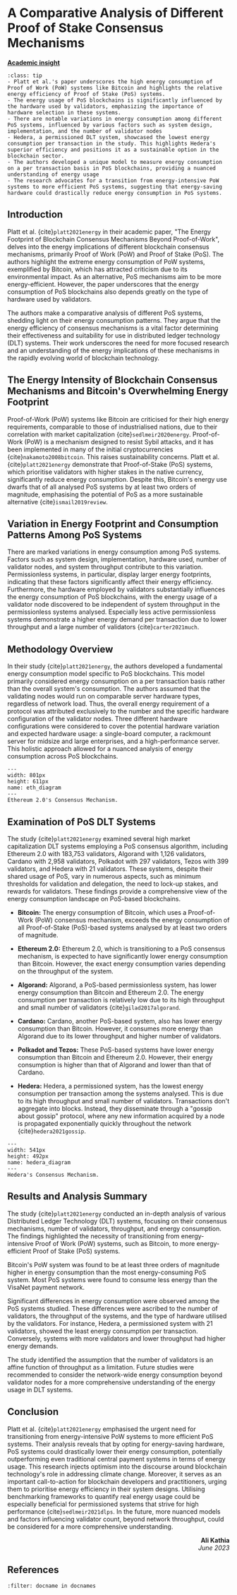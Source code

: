 # A Comparative Analysis of Different Proof of Stake Consensus Mechanisms

<!-- ![Academic Insight](images/AI.svg) -->
<ins>**Academic insight**</ins>

```{admonition} Key Insights
:class: tip
- Platt et al.'s paper underscores the high energy consumption of Proof of Work (PoW) systems like Bitcoin and highlights the relative energy efficiency of Proof of Stake (PoS) systems.
- The energy usage of PoS blockchains is significantly influenced by the hardware used by validators, emphasizing the importance of hardware selection in these systems.
- There are notable variations in energy consumption among different PoS systems, influenced by various factors such as system design, implementation, and the number of validator nodes
- Hedera, a permissioned DLT system, showcased the lowest energy consumption per transaction in the study. This highlights Hedera's superior efficiency and positions it as a sustainable option in the blockchain sector.
- The authors developed a unique model to measure energy consumption on a per transaction basis in PoS blockchains, providing a nuanced understanding of energy usage
- The research advocates for a transition from energy-intensive PoW systems to more efficient PoS systems, suggesting that energy-saving hardware could drastically reduce energy consumption in PoS systems. 
```

## Introduction

Platt et al. {cite}`platt2021energy` in their academic paper, "The Energy Footprint of Blockchain Consensus Mechanisms Beyond Proof-of-Work", delves into the energy implications of different blockchain consensus mechanisms, primarily Proof of Work (PoW) and Proof of Stake (PoS). The authors highlight the extreme energy consumption of PoW systems, exemplified by Bitcoin, which has attracted criticism due to its environmental impact. As an alternative, PoS mechanisms aim to be more energy-efficient. However, the paper underscores that the energy consumption of PoS blockchains also depends greatly on the type of hardware used by validators.

The authors make a comparative analysis of different PoS systems, shedding light on their energy consumption patterns. They argue that the energy efficiency of consensus mechanisms is a vital factor determining their effectiveness and suitability for use in distributed ledger technology (DLT) systems. Their work underscores the need for more focused research and an understanding of the energy implications of these mechanisms in the rapidly evolving world of blockchain technology. 

## The Energy Intensity of Blockchain Consensus Mechanisms and Bitcoin's Overwhelming Energy Footprint

 Proof-of-Work (PoW) systems like Bitcoin are criticised for their high energy requirements, comparable to those of industrialised nations, due to their correlation with market capitalization {cite}`sedlmeir2020energy`. Proof-of-Work (PoW) is a mechanism designed to resist Sybil attacks, and it has been implemented in many of the initial cryptocurrencies {cite}`nakamoto2008bitcoin`. This raises sustainability concerns. Platt et al. {cite}`platt2021energy` demonstrate that Proof-of-Stake (PoS) systems, which prioritise validators with higher stakes in the native currency, significantly reduce energy consumption. Despite this, Bitcoin's energy use dwarfs that of all analysed PoS systems by at least two orders of magnitude, emphasising the potential of PoS as a more sustainable alternative {cite}`ismail2019review`.

## Variation in Energy Footprint and Consumption Patterns Among PoS Systems

There are marked variations in energy consumption among PoS systems. Factors such as system design, implementation, hardware used, number of validator nodes, and system throughput contribute to this variation. Permissionless systems, in particular, display larger energy footprints, indicating that these factors significantly affect their energy efficiency. Furthermore, the hardware employed by validators substantially influences the energy consumption of PoS blockchains, with the energy usage of a validator node discovered to be independent of system throughput in the permissionless systems analysed. Especially less active permissionless systems demonstrate a higher energy demand per transaction due to lower throughput and a large number of validators {cite}`carter2021much`.

## Methodology Overview

In their study {cite}`platt2021energy`, the authors developed a fundamental energy consumption model specific to PoS blockchains. This model primarily considered energy consumption on a per transaction basis rather than the overall system's consumption. The authors assumed that the validating nodes would run on comparable server hardware types, regardless of network load. Thus, the overall energy requirement of a protocol was attributed exclusively to the number and the specific hardware configuration of the validator nodes. Three different hardware configurations were considered to cover the potential hardware variation and expected hardware usage: a single-board computer, a rackmount server for midsize and large enterprises, and a high-performance server. This holistic approach allowed for a nuanced analysis of energy consumption across PoS blockchains.

```{figure} images/ETH2.0.png
---
width: 801px
height: 611px
name: eth_diagram
---
Ethereum 2.0's Consensus Mechanism.
```


## Examination of PoS DLT Systems

The study {cite}`platt2021energy` examined several high market capitalization DLT systems employing a PoS consensus algorithm, including Ethereum 2.0 with 183,753 validators, Algorand with 1,126 validators, Cardano with 2,958 validators, Polkadot with 297 validators, Tezos with 399 validators, and Hedera with 21 validators. These systems, despite their shared usage of PoS, vary in numerous aspects, such as minimum thresholds for validation and delegation, the need to lock-up stakes, and rewards for validators. These findings provide a comprehensive view of the energy consumption landscape on PoS-based blockchains.

- **Bitcoin:** The energy consumption of Bitcoin, which uses a Proof-of-Work (PoW) consensus mechanism, exceeds the energy consumption of all Proof-of-Stake (PoS)-based systems analysed by at least two orders of magnitude.

- **Ethereum 2.0:** Ethereum 2.0, which is transitioning to a PoS consensus mechanism, is expected to have significantly lower energy consumption than Bitcoin. However, the exact energy consumption varies depending on the throughput of the system.

- **Algorand:** Algorand, a PoS-based permissionless system, has lower energy consumption than Bitcoin and Ethereum 2.0. The energy consumption per transaction is relatively low due to its high throughput and small number of validators {cite}`gilad2017algorand`.

- **Cardano:** Cardano, another PoS-based system, also has lower energy consumption than Bitcoin. However, it consumes more energy than Algorand due to its lower throughput and higher number of validators.

- **Polkadot and Tezos:** These PoS-based systems have lower energy consumption than Bitcoin and Ethereum 2.0. However, their energy consumption is higher than that of Algorand and lower than that of Cardano.

- **Hedera:** Hedera, a permissioned system, has the lowest energy consumption per transaction among the systems analysed. This is due to its high throughput and small number of validators. Transactions don't aggregate into blocks. Instead, they disseminate through a "gossip about gossip" protocol, where any new information acquired by a node is propagated exponentially quickly throughout the network {cite}`hedera2021gossip`.

```{figure} images/Hedera.png
---
width: 541px
height: 492px
name: hedera_diagram
---
Hedera's Consensus Mechanism.
```

## Results and Analysis Summary

The study {cite}`platt2021energy` conducted an in-depth analysis of various Distributed Ledger Technology (DLT) systems, focusing on their consensus mechanisms, number of validators, throughput, and energy consumption. The findings highlighted the necessity of transitioning from energy-intensive Proof of Work (PoW) systems, such as Bitcoin, to more energy-efficient Proof of Stake (PoS) systems.

Bitcoin's PoW system was found to be at least three orders of magnitude higher in energy consumption than the most energy-consuming PoS system. Most PoS systems were found to consume less energy than the VisaNet payment network. 

Significant differences in energy consumption were observed among the PoS systems studied. These differences were ascribed to the number of validators, the throughput of the systems, and the type of hardware utilised by the validators. For instance, Hedera, a permissioned system with 21 validators, showed the least energy consumption per transaction. Conversely, systems with more validators and lower throughput had higher energy demands.

The study identified the assumption that the number of validators is an affine function of throughput as a limitation. Future studies were recommended to consider the network-wide energy consumption beyond validator nodes for a more comprehensive understanding of the energy usage in DLT systems.

## Conclusion

Platt et al. {cite}`platt2021energy` emphasised the urgent need for transitioning from energy-intensive PoW systems to more efficient PoS systems. Their analysis reveals that by opting for energy-saving hardware, PoS systems could drastically lower their energy consumption, potentially outperforming even traditional central payment systems in terms of energy usage. This research injects optimism into the discourse around blockchain technology's role in addressing climate change. Moreover, it serves as an important call-to-action for blockchain developers and practitioners, urging them to prioritise energy efficiency in their system designs. Utilising benchmarking frameworks to quantify real energy usage could be especially beneficial for permissioned systems that strive for high performance {cite}`sedlmeir2021dlps`. In the future, more nuanced models and factors influencing validator count, beyond network throughput, could be considered for a more comprehensive understanding. 

<div style="text-align: right;font-weight: bold;">Ali Kathia</div>
<div style="text-align: right;font-style: italic;">June 2023</div>

## References

```{bibliography}
:filter: docname in docnames
```
